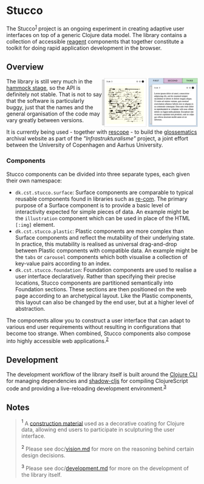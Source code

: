 Stucco
======
The Stucco<sup>[1](#notes-name)</sup> project is an ongoing experiment in creating adaptive user interfaces on top of a generic Clojure data model. The library contains a collection of accessible [reagent](https://github.com/reagent-project/reagent) components that together constitute a toolkit for doing rapid application development in the browser.

Overview
--------
<a href="https://youtu.be/ibiK8sgwvqc" title="See video demo"><img align="right" width="50%" src="doc/carousel-and-tabs.png"></a>

The library is still very much in the [hammock stage](https://www.youtube.com/watch?v=f84n5oFoZBc), so the API is definitely not stable. That is not to say that the software is particularly buggy, just that the names and the general organisation of the code may vary greatly between versions.

It is currently being used - together with [rescope](https://github.com/kuhumcst/rescope) - to build the [glossematics](https://github.com/kuhumcst/glossematics) archival website as part of the _"Infrastrukturalisme"_ project, a joint effort between the University of Copenhagen and Aarhus University.

### Components
Stucco components can be divided into three separate types, each given their own namespace:

* `dk.cst.stucco.surface`: Surface components are comparable to typical reusable components found in libraries such as [re-com](https://github.com/day8/re-com). The primary purpose of a Surface component is to provide a basic level of interactivity expected for simple pieces of data. An example might be the `illustration` component which can be used in place of the HTML `[:img]` element.
* `dk.cst.stucco.plastic`: Plastic components are more complex than Surface components and reflect the mutability of their underlying state. In practice, this mutability is realised as universal drag-and-drop between Plastic components with compatible data. An example might be the `tabs` or `carousel` components which both visualise a collection of key-value pairs according to an index.
* `dk.cst.stucco.foundation`: Foundation components are used to realise a user interface declaratively. Rather than specifying their precise locations, Stucco components are partitioned semantically into Foundation sections. These sections are then positioned on the web page according to an archetypical layout. Like the Plastic components, this layout can also be changed by the end user, but at a higher level of abstraction.

The components allow you to construct a user interface that can adapt to various end user requirements without resulting in configurations that become too strange. When combined, Stucco components also compose into highly accessible web applications.<sup>[2](#notes-vision)</sup>

Development
-----------
The development workflow of the library itself is built around the [Clojure CLI](https://clojure.org/reference/deps_and_cli) for managing dependencies and [shadow-cljs](https://github.com/thheller/shadow-cljs) for compiling ClojureScript code and providing a live-reloading development environment.<sup>[3](#notes-development)</sup>

Notes
-----
> <a name="notes-name"><sup>1</sup></a> A [construction material](https://en.wikipedia.org/wiki/Stucco) used as a decorative coating for Clojure data, allowing end users to participate in sculpturing the user interface.
>
> <a name="notes-vision"><sup>2</sup></a> Please see doc/[vision.md](doc/vision.md) for more on the reasoning behind certain design decisions.
>
> <a name="notes-development"><sup>3</sup></a> Please see doc/[development.md](doc/development.md) for more on the development of the library itself.
